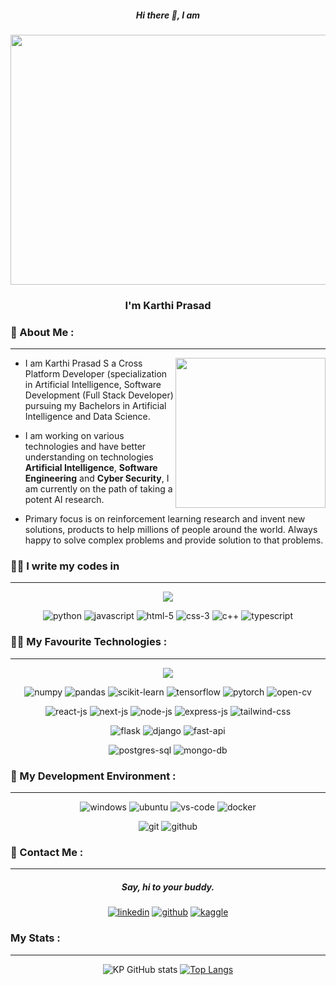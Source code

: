 <h5 align='center'> Hi there 👋, I am </h5>

<div align='center'>
<p align='center'>
  
 <img src="https://media.giphy.com/media/1Bafd53CUbmBa/giphy.gif" height=400 width=600  >   
  
</p>

  <h3 align='center'>I'm Karthi Prasad</h3>
</div>

<h4 align='center'></h4>

<div>

###  :telescope:   About Me :
---

<img src="https://media.giphy.com/media/FO6bpUSu48EUCe9aVu/giphy.gif" align="right" height=240>

- I am Karthi Prasad S a Cross Platform Developer (specialization in Artificial Intelligence, Software Development (Full Stack Developer) pursuing my Bachelors in Artificial Intelligence and Data Science.

- I am working on various technologies and have better understanding on technologies **Artificial Intelligence**, **Software Engineering** and **Cyber Security**, I am currently on the path of taking a potent AI research. 

- Primary focus is on reinforcement learning research and invent new solutions, products to help millions of people around the world. Always happy to solve complex problems and provide solution to that problems.

### :technologist: I write my codes in
---
</div>
<div align='center'>

<img src="https://media.giphy.com/media/gO4Bpf6lOwykw/giphy.gif" align="center margin-bottom: 20px;">
  
![python](https://camo.githubusercontent.com/314b3cbfef1fd5ba1499c31f41a8cc84ab036eb37427e0f28dbd2da4e619e95d/68747470733a2f2f696d672e736869656c64732e696f2f62616467652f707974686f6e2532302d2532333134333534432e7376673f267374796c653d666f722d7468652d6261646765266c6f676f3d707974686f6e266c6f676f436f6c6f723d676f6c64)
![javascript](https://camo.githubusercontent.com/5ed3d5630acc9992f2a8bdaa41e1e855ac06b7e06b3b57cbe4441c18ab3157dd/68747470733a2f2f696d672e736869656c64732e696f2f62616467652f6a6176617363726970742d2532334637444631452e7376673f267374796c653d666f722d7468652d6261646765266c6f676f3d6a617661736372697074266c6f676f436f6c6f723d626c61636b266c6162656c436f6c6f723d2532333030303030)
![html-5](https://camo.githubusercontent.com/5d3b0191832237fcbfc6d4497524e8bb547c6bfc9eafb738d5205c629d202067/68747470733a2f2f696d672e736869656c64732e696f2f62616467652f68746d6c352532302d2532334533344632362e7376673f267374796c653d666f722d7468652d6261646765266c6f676f3d68746d6c35266c6f676f436f6c6f723d7768697465)
![css-3](https://camo.githubusercontent.com/5ed492db9c79ad5990eda7dc80923377f0e7096b18a4d1e9b86c8987dc0e5aa5/68747470733a2f2f696d672e736869656c64732e696f2f62616467652f637373332532302d2532333135373242362e7376673f267374796c653d666f722d7468652d6261646765266c6f676f3d63737333266c6f676f436f6c6f723d7768697465)
![c++](https://camo.githubusercontent.com/9a7bd454ae6d1438ac3a1e37a5a379b5261554ffe8beb15d48dd3114e0b1fb81/68747470733a2f2f696d672e736869656c64732e696f2f62616467652f632b2b2532302d2532333030353939432e7376673f267374796c653d666f722d7468652d6261646765266c6f676f3d63253242253242266c6f676f436f6c6f723d7768697465)
![typescript](https://img.shields.io/badge/TYPESCRIPT-blue?style=for-the-badge&logo=Typescript&logoColor=white)

</div>

### :superhero_man: My Favourite Technologies :
---
<!-- Data Preprocessing Tools -->
<div align='center'>

<img src="https://media.giphy.com/media/YN7DcBA6rgI9opx0aj/giphy.gif" align="left margin-right: 10px">
  
  ![numpy](https://camo.githubusercontent.com/fb0d02c6b177498fa8f3c4f12185b1d8bff83ffd6685ba6a65822ee84417e63c/68747470733a2f2f696d672e736869656c64732e696f2f62616467652f4e756d70792d3031333232303f267374796c653d666f722d7468652d6261646765266c6f676f3d6e756d7079)
  ![pandas](https://camo.githubusercontent.com/42a4004cdd192057ed74224041176bc6bb5a79489026f3dba83f2099abd319c0/68747470733a2f2f696d672e736869656c64732e696f2f62616467652f50616e6461732d3133303635343f267374796c653d666f722d7468652d6261646765266c6f676f3d70616e646173)
  ![scikit-learn](https://camo.githubusercontent.com/acb8fc6fc12616617e6bfd2cd129ac4a2a2964b3f12c7e5abff49a4a203ce87b/68747470733a2f2f696d672e736869656c64732e696f2f62616467652f5363696b69742d2d4c6561726e2d2532333332393443373f267374796c653d666f722d7468652d6261646765266c6f676f3d7363696b69742d6c6561726e)
  ![tensorflow](https://camo.githubusercontent.com/4058e4719e56be216f2464f47def2f62540a0775acfde94a782f4e1aa9607db7/68747470733a2f2f696d672e736869656c64732e696f2f62616467652f54656e736f72466c6f772532302d2532334646364630302e7376673f267374796c653d666f722d7468652d6261646765266c6f676f3d54656e736f72466c6f77266c6f676f436f6c6f723d7768697465)
  ![pytorch](https://camo.githubusercontent.com/91068ee11a5b0e6d7ae251d84ebca159a5106528b9a9a755d5ebfa9a3491d684/68747470733a2f2f696d672e736869656c64732e696f2f62616467652f5079546f7263682d626c61636b3f267374796c653d666f722d7468652d6261646765266c6f676f3d7079746f726368266c6f676f436f6c6f723d726564)
  ![open-cv](https://camo.githubusercontent.com/33566a2949b4aa95765d5a7c20ec568be6688c5eb9df8af4d5315d76482bae2d/68747470733a2f2f696d672e736869656c64732e696f2f62616467652f6f70656e63762d25323377686974652e7376673f267374796c653d666f722d7468652d6261646765266c6f676f3d6f70656e6376266c6f676f436f6c6f723d7768697465) 
 
</div>

<!-- FrontEnd JavaScript -->
<div align='center'>
  
  ![react-js](https://camo.githubusercontent.com/b421bc7217bc0a99f2085197139a70b9e54f19975fd26ae5450744819fcb0815/68747470733a2f2f696d672e736869656c64732e696f2f62616467652f2d52656163744a732d3631444146423f6c6f676f3d7265616374266c6f676f436f6c6f723d7768697465267374796c653d666f722d7468652d6261646765)
  ![next-js](https://camo.githubusercontent.com/335bfdb8941e81035404469560bf43f6dab3f0f546e6597292037458cccf8a1e/68747470733a2f2f696d672e736869656c64732e696f2f62616467652f6e6578742e6a732d3030303030303f7374796c653d666f722d7468652d6261646765266c6f676f3d6e6578742e6a73266c6f676f436f6c6f723d7768697465)
  ![node-js](https://camo.githubusercontent.com/cc96d7d28a6ca21ddbb1f2521d751d375230ed840271e6a4c8694cf87cc60c14/68747470733a2f2f696d672e736869656c64732e696f2f62616467652f6e6f64652e6a732532302d2532333433383533442e7376673f267374796c653d666f722d7468652d6261646765266c6f676f3d6e6f64652e6a73266c6f676f436f6c6f723d7768697465)
  ![express-js](https://img.shields.io/badge/EXPRESS%20JS-black?style=for-the-badge&logo=Express&logoColor=white)
  ![tailwind-css](https://img.shields.io/badge/TAILWIND-blue?style=for-the-badge&logo=Tailwind%20css)

</div>

<!-- BackEnd Python -->
<div align='center'>
  
  ![flask](https://img.shields.io/badge/FLASK-grey?style=for-the-badge&logo=Flask&logoColor=white)
  ![django](https://img.shields.io/badge/Django-darkgreen?style=for-the-badge&logo=Django&logoColor=white)
  ![fast-api](https://img.shields.io/badge/FAST%20API-white?style=for-the-badge&logo=FastAPI)

</div>

<!-- Databases -->
<div align='center'>
  
  ![postgres-sql](https://img.shields.io/badge/Postgres-%230064a5?style=for-the-badge&logo=Postgresql&logoColor=darkblue)
  ![mongo-db](https://img.shields.io/badge/MongoDB-darkgreen?style=for-the-badge&logo=MongoDB)
  
</div>

### :ninja: My Development Environment :
---

<!-- Development Tools -->
<div align='center'>

![windows](https://img.shields.io/badge/Windows-blue?style=for-the-badge&logo=Windows)
 ![ubuntu](https://img.shields.io/badge/Ubuntu-orange?style=for-the-badge&logo=Ubuntu&logoColor=%23E95420)
 ![vs-code](https://img.shields.io/badge/VS%20CODE-blue?style=for-the-badge&logo=Visual%20Studio%20Code)
 ![docker](https://img.shields.io/badge/Docker-blue?style=for-the-badge&logo=Docker)
 
</div>

<!-- Version control Tools -->
<div align='center'>

  ![git](https://img.shields.io/badge/git-orange?style=for-the-badge&logo=Git)
  ![github](https://img.shields.io/badge/github-black?style=for-the-badge&logo=Github)

 </div>
 
 ### 	:raising_hand: Contact Me :
 ---
 
 <!-- Social Media -->
 <div align='center'>
  
  <h5> Say, hi to your buddy. </h5>
  
  [![linkedin](https://img.shields.io/badge/LinkedIn-blue?style=for-the-badge&logo=LinkedIn (LinkedIn))][1]
  [![github](https://img.shields.io/badge/Github-black?style=for-the-badge&logo=Github (Github))][2]
  [![kaggle](https://img.shields.io/badge/Kaggle-blue?style=for-the-badge&logo=Kaggle (Kaggle))][3]
  
  
 </div>
 
 [1]: https://www.linkedin.com/in/karthi-prasad-s-85b159227/
 [2]: https://github.com/karthi-prasad77
 [3]: https://kaggle.com/

### My Stats :
---

<div align='center'>
  
  ![KP GitHub stats](https://github-readme-stats.vercel.app/api?username=Karthi-Prasad77&show_icons=true&theme=tokyonight)
  [![Top Langs](https://github-readme-stats.vercel.app/api/top-langs/?username=Karthi-Prasad77&layout=compact&theme=tokyonight)](https://github.com/anuraghazra/github-readme-stats)

</div>

